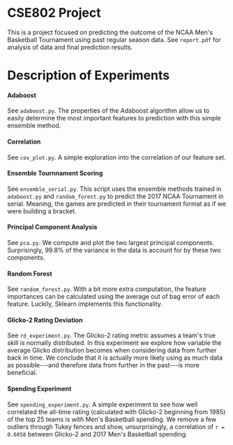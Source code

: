 # CSE802 Project

This is a project focused on predicting the outcome of the NCAA Men's Basketball Tournament using past regular season data. See `report.pdf` for analysis of data and final prediction results.

# Description of Experiments

#### Adaboost

See `adaboost.py`. The properties of the Adaboost algorithm allow us to easily determine the most
important features to prediction with this simple ensemble method. 

#### Correlation

See `cov_plot.py`. A simple exploration into the correlation of our feature set.

#### Ensemble Tournnament Scoring

See `ensemble_serial.py`. This script uses the ensemble methods trained in `adaboost.py` and
`random_forest.py` to predict the 2017 NCAA Tournament in serial. Meaning, the games are predicted
in their tournament format as if we were building a bracket.

#### Principal Component Analysis

See `pca.py`. We compute and plot the two largest principal components.
Surprisingly, 99.8% of the variance in the data is account for by these two components.

#### Random Forest

See `random_forest.py`. With a bit more extra computation, the feature importances
can be calculated using the average out of bag error of each feature. Luckily, 
Sklearn implements this functionality.

#### Glicko-2 Rating Deviation

See `rd_experiment.py`. The Glicko-2 rating metric assumes a team's true skill is normally distributed.
In this experiment we explore how variable the average Glicko distribution becomes when considering 
data from further back in time. We conclude that it is actually more likely using as much data as 
possible---and therefore data from further in the past---is more beneficial. 

#### Spending Experiment

See `spending_experiment.py`. A simple experiment to see how well correlated the
all-time rating (calculated with Glicko-2 beginning from 1985) of the top 25 
teams is with Men's Basketball spending. We remove a few outliers through Tukey fences and show, unsurprisingly, 
a correlation of `r = 0.6058` between Glicko-2 and 2017 Men's Basketball spending.
